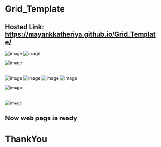 # Grid_Template
## Hosted Link: https://mayankkatheriya.github.io/Grid_Template/
![image](https://github.com/Mayankkatheriya/Grid_Template/assets/128832286/2db0f11f-9654-4c22-b278-1875413716d7)
![image](https://github.com/Mayankkatheriya/Grid_Template/assets/128832286/1feebacc-2a02-48db-bc62-27dc764148d2)

![image](https://github.com/Mayankkatheriya/Grid_Template/assets/128832286/2b1d9d22-fdae-4c91-8711-534a404d653f)
\
\
\
![image](https://github.com/Mayankkatheriya/Grid_Template/assets/128832286/f7bbef68-0cef-4205-94d6-ca25b665721a)
![image](https://github.com/Mayankkatheriya/Grid_Template/assets/128832286/e66bcf83-5c9d-4bb8-9507-887374215c2a)
![image](https://github.com/Mayankkatheriya/Grid_Template/assets/128832286/a7a50da3-b074-4ebc-a573-9240eb59afc3)
![image](https://github.com/Mayankkatheriya/Grid_Template/assets/128832286/4eff493e-7b9d-4bc0-9908-46620f658387)

![image](https://github.com/Mayankkatheriya/Grid_Template/assets/128832286/7319cac5-b71a-4895-a494-d86c5aeac5bc)
\
\
\
![image](https://github.com/Mayankkatheriya/Grid_Template/assets/128832286/47e5faef-cf5a-4bde-9b65-239e62500ffd)

## Now web page is ready
# ThankYou


